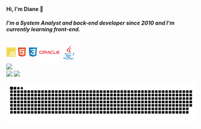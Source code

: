### <h4> Hi, I'm Diane 👋 </h4>
<h5>I'm a System Analyst and back-end developer since 2010 and I'm currently learning front-end. </h5>
  <div style="display: inline_block">
  <img align="center" alt="Di-Js" height="25" width="25" src="https://raw.githubusercontent.com/devicons/devicon/master/icons/javascript/javascript-plain.svg">
  <img align="center" alt="Di-HTML" height="25" width="25" src="https://raw.githubusercontent.com/devicons/devicon/master/icons/html5/html5-original.svg">
  <img align="center" alt="Di-CSS" height="25" width="25" src="https://raw.githubusercontent.com/devicons/devicon/master/icons/css3/css3-original.svg">
  <img align="center" alt="Di-Oracle" height="60" width="55" src="https://raw.githubusercontent.com/devicons/devicon/master/icons/oracle/oracle-original.svg">
  <img align="center" alt="Di-Oracle" height="40" width="40" src="https://raw.githubusercontent.com/devicons/devicon/master/icons/java/java-original.svg">
  </div>
  <div>
  <a href="https://github.com/dianelosano">
  <img height="170em" src="https://github-readme-stats.vercel.app/api?username=dianelosano&show_icons=true&theme=dracula&include_all_commits=true&count_private=true"/>
  </div>
  <div>
  <a href="https://www.linkedin.com/in/dianelopeslosano/" target="_blank">
  <img src="https://img.shields.io/badge/-LinkedIn-%230077B5?style=for-the-badge&logo=linkedin&logoColor=white" target="_blank"></a> 

  <a href="mailto:dianelosano@outlook.com" target="_blank">
  <img src="https://img.shields.io/badge/Microsoft_Outlook-0078D4?style=for-the-badge&logo=microsoft-outlook&logoColor=white"target="_blank"></a> 
  </div>
  
  ![Snake animation](https://github.com/dianelosano/dianelosano/blob/output/github-contribution-grid-snake.svg)
 
  



